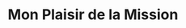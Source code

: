 ---
title: "Mon Plaisir de la Mission"
url: /saint-andre-les-vergers/mon-plaisir-de-la-mission/
shop: Lebensmittel
---